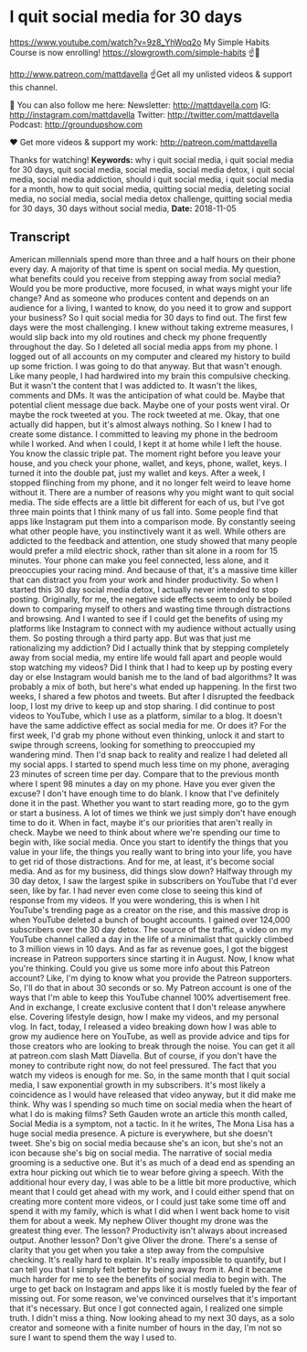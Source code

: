 # I quit social media for 30 days
https://www.youtube.com/watch?v=9z8_YhWoq2o
My Simple Habits Course is now enrolling! https://slowgrowth.com/simple-habits
☝️🚀

http://www.patreon.com/mattdavella
☝Get all my unlisted videos & support this channel.

💯 You can also follow me here:
Newsletter:  http://mattdavella.com
IG:  http://instagram.com/mattdavella
Twitter:  http://twitter.com/mattdavella
Podcast:  http://groundupshow.com

❤️ Get more videos & support my work:
http://patreon.com/mattdavella

Thanks for watching!
**Keywords:** why i quit social media, i quit social media for 30 days, quit social media, social media, social media detox, i quit social media, social media addiction, should i quit social media, i quit social media for a month, how to quit social media, quitting social media, deleting social media, no social media, social media detox challenge, quitting social media for 30 days, 30 days without social media, 
**Date:** 2018-11-05

## Transcript
 American millennials spend more than three and a half hours on their phone every day. A majority of that time is spent on social media. My question, what benefits could you receive from stepping away from social media? Would you be more productive, more focused, in what ways might your life change? And as someone who produces content and depends on an audience for a living, I wanted to know, do you need it to grow and support your business? So I quit social media for 30 days to find out. The first few days were the most challenging. I knew without taking extreme measures, I would slip back into my old routines and check my phone frequently throughout the day. So I deleted all social media apps from my phone. I logged out of all accounts on my computer and cleared my history to build up some friction. I was going to do that anyway. But that wasn't enough. Like many people, I had hardwired into my brain this compulsive checking. But it wasn't the content that I was addicted to. It wasn't the likes, comments and DMs. It was the anticipation of what could be. Maybe that potential client message due back. Maybe one of your posts went viral. Or maybe the rock tweeted at you. The rock tweeted at me. Okay, that one actually did happen, but it's almost always nothing. So I knew I had to create some distance. I committed to leaving my phone in the bedroom while I worked. And when I could, I kept it at home while I left the house. You know the classic triple pat. The moment right before you leave your house, and you check your phone, wallet, and keys, phone, wallet, keys. I turned it into the double pat, just my wallet and keys. After a week, I stopped flinching from my phone, and it no longer felt weird to leave home without it. There are a number of reasons why you might want to quit social media. The side effects are a little bit different for each of us, but I've got three main points that I think many of us fall into. Some people find that apps like Instagram put them into a comparison mode. By constantly seeing what other people have, you instinctively want it as well. While others are addicted to the feedback and attention, one study showed that many people would prefer a mild electric shock, rather than sit alone in a room for 15 minutes. Your phone can make you feel connected, less alone, and it preoccupies your racing mind. And because of that, it's a massive time killer that can distract you from your work and hinder productivity. So when I started this 30 day social media detox, I actually never intended to stop posting. Originally, for me, the negative side effects seem to only be boiled down to comparing myself to others and wasting time through distractions and browsing. And I wanted to see if I could get the benefits of using my platforms like Instagram to connect with my audience without actually using them. So posting through a third party app. But was that just me rationalizing my addiction? Did I actually think that by stepping completely away from social media, my entire life would fall apart and people would stop watching my videos? Did I think that I had to keep up by posting every day or else Instagram would banish me to the land of bad algorithms? It was probably a mix of both, but here's what ended up happening. In the first two weeks, I shared a few photos and tweets. But after I disrupted the feedback loop, I lost my drive to keep up and stop sharing. I did continue to post videos to YouTube, which I use as a platform, similar to a blog. It doesn't have the same addictive effect as social media for me. Or does it? For the first week, I'd grab my phone without even thinking, unlock it and start to swipe through screens, looking for something to preoccupied my wandering mind. Then I'd snap back to reality and realize I had deleted all my social apps. I started to spend much less time on my phone, averaging 23 minutes of screen time per day. Compare that to the previous month where I spent 98 minutes a day on my phone. Have you ever given the excuse? I don't have enough time to do blank. I know that I've definitely done it in the past. Whether you want to start reading more, go to the gym or start a business. A lot of times we think we just simply don't have enough time to do it. When in fact, maybe it's our priorities that aren't really in check. Maybe we need to think about where we're spending our time to begin with, like social media. Once you start to identify the things that you value in your life, the things you really want to bring into your life, you have to get rid of those distractions. And for me, at least, it's become social media. And as for my business, did things slow down? Halfway through my 30 day detox, I saw the largest spike in subscribers on YouTube that I'd ever seen, like by far. I had never even come close to seeing this kind of response from my videos. If you were wondering, this is when I hit YouTube's trending page as a creator on the rise, and this massive drop is when YouTube deleted a bunch of bought accounts. I gained over 124,000 subscribers over the 30 day detox. The source of the traffic, a video on my YouTube channel called a day in the life of a minimalist that quickly climbed to 3 million views in 10 days. And as far as revenue goes, I got the biggest increase in Patreon supporters since starting it in August. Now, I know what you're thinking. Could you give us some more info about this Patreon account? Like, I'm dying to know what you provide the Patreon supporters. So, I'll do that in about 30 seconds or so. My Patreon account is one of the ways that I'm able to keep this YouTube channel 100% advertisement free. And in exchange, I create exclusive content that I don't release anywhere else. Covering lifestyle design, how I make my videos, and my personal vlog. In fact, today, I released a video breaking down how I was able to grow my audience here on YouTube, as well as provide advice and tips for those creators who are looking to break through the noise. You can get it all at patreon.com slash Matt Diavella. But of course, if you don't have the money to contribute right now, do not feel pressured. The fact that you watch my videos is enough for me. So, in the same month that I quit social media, I saw exponential growth in my subscribers. It's most likely a coincidence as I would have released that video anyway, but it did make me think. Why was I spending so much time on social media when the heart of what I do is making films? Seth Gauden wrote an article this month called, Social Media is a symptom, not a tactic. In it he writes, The Mona Lisa has a huge social media presence. A picture is everywhere, but she doesn't tweet. She's big on social media because she's an icon, but she's not an icon because she's big on social media. The narrative of social media grooming is a seductive one. But it's as much of a dead end as spending an extra hour picking out which tie to wear before giving a speech. With the additional hour every day, I was able to be a little bit more productive, which meant that I could get ahead with my work, and I could either spend that on creating more content more videos, or I could just take some time off and spend it with my family, which is what I did when I went back home to visit them for about a week. My nephew Oliver thought my drone was the greatest thing ever. The lesson? Productivity isn't always about increased output. Another lesson? Don't give Oliver the drone. There's a sense of clarity that you get when you take a step away from the compulsive checking. It's really hard to explain. It's really impossible to quantify, but I can tell you that I simply felt better by being away from it. And it became much harder for me to see the benefits of social media to begin with. The urge to get back on Instagram and apps like it is mostly fueled by the fear of missing out. For some reason, we've convinced ourselves that it's important that it's necessary. But once I got connected again, I realized one simple truth. I didn't miss a thing. Now looking ahead to my next 30 days, as a solo creator and someone with a finite number of hours in the day, I'm not so sure I want to spend them the way I used to.
